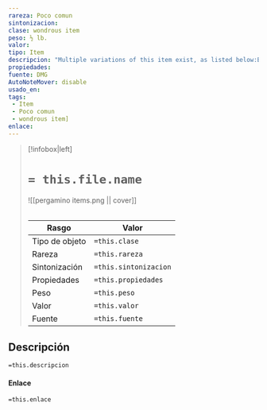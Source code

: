 ```yaml
---
rareza: Poco comun
sintonizacion: 
clase: wondrous item
peso: ½ lb.
valor: 
tipo: Item
descripcion: "Multiple variations of this item exist, as listed below:Bag of Tricks, GrayBag of Tricks, RustBag of Tricks, Tan"
propiedades: 
fuente: DMG
AutoNoteMover: disable
usado_en:  
tags: 
 - Item
 - Poco comun
 - wondrous item]
enlace: 
---
```


> [!infobox|left]
>  # `= this.file.name`
> ![[pergamino items.png || cover]]
> ######   
> |Rasgo | Valor |
> | --- | --- |
> | Tipo de objeto| `=this.clase`|
>  | Rareza| `=this.rareza`|
> | Sintonización | `=this.sintonizacion` |
> | Propiedades | `=this.propiedades` |
>  | Peso | `=this.peso` |
> | Valor | `=this.valor` |
> | Fuente | `=this.fuente` |


## Descripción
`=this.descripcion`

#### Enlace
`=this.enlace`